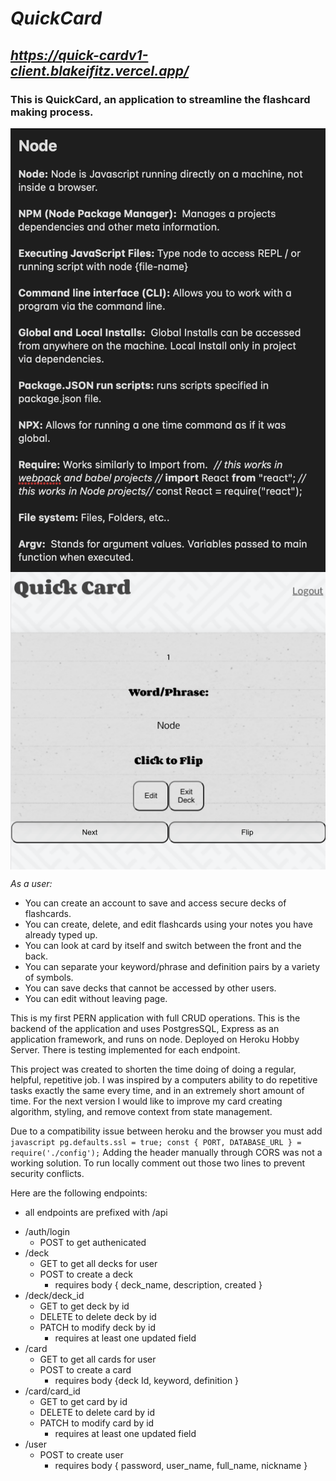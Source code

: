 # _QuickCard_

## *https://quick-cardv1-client.blakeifitz.vercel.app/*

### This is QuickCard, an application to streamline the flashcard making process.

<img align="left" src="screenshots\notes.png" />
<img align="top" src="screenshots\card.png" />

_As a user:_

- You can create an account to save and access secure decks of flashcards.
- You can create, delete, and edit flashcards using your notes you have already typed up.
- You can look at card by itself and switch between the front and the back.
- You can separate your keyword/phrase and definition pairs by a variety of symbols.
- You can save decks that cannot be accessed by other users.
- You can edit without leaving page.

This is my first PERN application with full CRUD operations. This is the backend of the application and uses PostgresSQL, Express as an application framework, and runs on node. Deployed on Heroku Hobby Server. There is testing implemented for each endpoint.

This project was created to shorten the time doing of doing a regular, helpful, repetitive job. I was inspired by a computers ability to do repetitive tasks exactly the same every time, and in an extremely short amount of time. For the next version I would like to improve my card creating algorithm, styling, and remove context from state management.

Due to a compatibility issue between heroku and the browser you must add ```javascript pg.defaults.ssl = true; const { PORT, DATABASE_URL } = require('./config');```
Adding the header manually through CORS was not a working solution. To run locally comment out those two lines to prevent security conflicts.

Here are the following endpoints:

- all endpoints are prefixed with /api

* /auth/login
  - POST to get authenicated
* /deck
  - GET to get all decks for user
  - POST to create a deck
    - requires body { deck_name, description, created }
* /deck/deck_id
  - GET to get deck by id
  - DELETE to delete deck by id
  - PATCH to modify deck by id
    - requires at least one updated field
* /card
  - GET to get all cards for user
  - POST to create a card
    - requires body {deck Id, keyword, definition }
* /card/card_id
  - GET to get card by id
  - DELETE to delete card by id
  - PATCH to modify card by id
    - requires at least one updated field
* /user
  - POST to create user
    - requires body { password, user_name, full_name, nickname }
